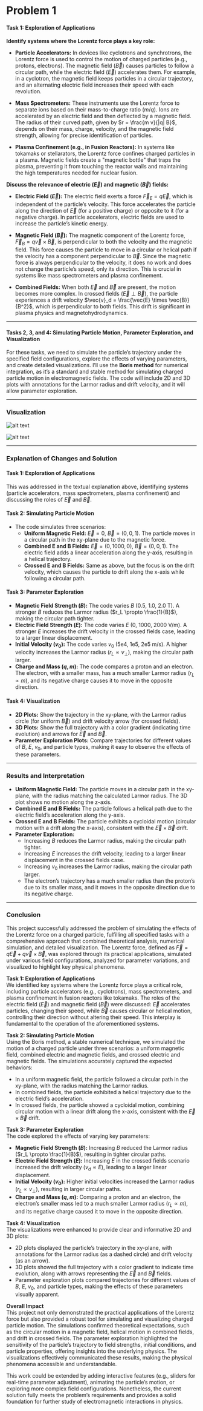 # Problem 1




#### Task 1: Exploration of Applications

**Identify systems where the Lorentz force plays a key role:**

- **Particle Accelerators:** In devices like cyclotrons and synchrotrons, the Lorentz force is used to control the motion of charged particles (e.g., protons, electrons). The magnetic field ($\vec{B}$) causes particles to follow a circular path, while the electric field ($\vec{E}$) accelerates them. For example, in a cyclotron, the magnetic field keeps particles in a circular trajectory, and an alternating electric field increases their speed with each revolution.

- **Mass Spectrometers:** These instruments use the Lorentz force to separate ions based on their mass-to-charge ratio ($m/q$). Ions are accelerated by an electric field and then deflected by a magnetic field. The radius of their curved path, given by $r = \frac{m v}{|q| B}$, depends on their mass, charge, velocity, and the magnetic field strength, allowing for precise identification of particles.

- **Plasma Confinement (e.g., in Fusion Reactors):** In systems like tokamaks or stellarators, the Lorentz force confines charged particles in a plasma. Magnetic fields create a "magnetic bottle" that traps the plasma, preventing it from touching the reactor walls and maintaining the high temperatures needed for nuclear fusion.

**Discuss the relevance of electric ($\vec{E}$) and magnetic ($\vec{B}$) fields:**

- **Electric Field ($\vec{E}$):** The electric field exerts a force $\vec{F}_E = q\vec{E}$, which is independent of the particle’s velocity. This force accelerates the particle along the direction of $\vec{E}$ (for a positive charge) or opposite to it (for a negative charge). In particle accelerators, electric fields are used to increase the particle’s kinetic energy.

- **Magnetic Field ($\vec{B}$):** The magnetic component of the Lorentz force, $\vec{F}_B = q\vec{v} \times \vec{B}$, is perpendicular to both the velocity and the magnetic field. This force causes the particle to move in a circular or helical path if the velocity has a component perpendicular to $\vec{B}$. Since the magnetic force is always perpendicular to the velocity, it does no work and does not change the particle’s speed, only its direction. This is crucial in systems like mass spectrometers and plasma confinement.

- **Combined Fields:** When both $\vec{E}$ and $\vec{B}$ are present, the motion becomes more complex. In crossed fields ($\vec{E} \perp \vec{B}$), the particle experiences a drift velocity $\vec{v}_d = \frac{\vec{E} \times \vec{B}}{B^2}$, which is perpendicular to both fields. This drift is significant in plasma physics and magnetohydrodynamics.

---

#### Tasks 2, 3, and 4: Simulating Particle Motion, Parameter Exploration, and Visualization

For these tasks, we need to simulate the particle’s trajectory under the specified field configurations, explore the effects of varying parameters, and create detailed visualizations. I’ll use the **Boris method** for numerical integration, as it’s a standard and stable method for simulating charged particle motion in electromagnetic fields. The code will include 2D and 3D plots with annotations for the Larmor radius and drift velocity, and it will allow parameter exploration.

---

###  Visualization



![alt text](<Figure 1electromagnetism.png>)



![alt text](Figure_3.png)


---

### Explanation of Changes and Solution

#### Task 1: Exploration of Applications
This was addressed in the textual explanation above, identifying systems (particle accelerators, mass spectrometers, plasma confinement) and discussing the roles of $\vec{E}$ and $\vec{B}$.

#### Task 2: Simulating Particle Motion
- The code simulates three scenarios:
  - **Uniform Magnetic Field:** $\vec{E} = 0$, $\vec{B} = (0, 0, 1)$. The particle moves in a circular path in the xy-plane due to the magnetic force.
  - **Combined E and B Fields:** $\vec{E} = (0, 1000, 0)$, $\vec{B} = (0, 0, 1)$. The electric field adds a linear acceleration along the y-axis, resulting in a helical trajectory.
  - **Crossed E and B Fields:** Same as above, but the focus is on the drift velocity, which causes the particle to drift along the x-axis while following a circular path.

#### Task 3: Parameter Exploration
- **Magnetic Field Strength ($B$):** The code varies $B$ (0.5, 1.0, 2.0 T). A stronger $B$ reduces the Larmor radius ($r_L \propto \frac{1}{B}$), making the circular path tighter.
- **Electric Field Strength ($E$):** The code varies $E$ (0, 1000, 2000 V/m). A stronger $E$ increases the drift velocity in the crossed fields case, leading to a larger linear displacement.
- **Initial Velocity ($v_0$):** The code varies $v_0$ (5e4, 1e5, 2e5 m/s). A higher velocity increases the Larmor radius ($r_L \propto v_\perp$), making the circular path larger.
- **Charge and Mass ($q, m$):** The code compares a proton and an electron. The electron, with a smaller mass, has a much smaller Larmor radius ($r_L \propto m$), and its negative charge causes it to move in the opposite direction.

#### Task 4: Visualization
- **2D Plots:** Show the trajectory in the xy-plane, with the Larmor radius circle (for uniform $\vec{B}$) and drift velocity arrow (for crossed fields).
- **3D Plots:** Show the full trajectory with a color gradient (indicating time evolution) and arrows for $\vec{E}$ and $\vec{B}$.
- **Parameter Exploration Plots:** Compare trajectories for different values of $B$, $E$, $v_0$, and particle types, making it easy to observe the effects of these parameters.

---

### Results and Interpretation

- **Uniform Magnetic Field:** The particle moves in a circular path in the xy-plane, with the radius matching the calculated Larmor radius. The 3D plot shows no motion along the z-axis.
- **Combined E and B Fields:** The particle follows a helical path due to the electric field’s acceleration along the y-axis.
- **Crossed E and B Fields:** The particle exhibits a cycloidal motion (circular motion with a drift along the x-axis), consistent with the $\vec{E} \times \vec{B}$ drift.
- **Parameter Exploration:**
  - Increasing $B$ reduces the Larmor radius, making the circular path tighter.
  - Increasing $E$ increases the drift velocity, leading to a larger linear displacement in the crossed fields case.
  - Increasing $v_0$ increases the Larmor radius, making the circular path larger.
  - The electron’s trajectory has a much smaller radius than the proton’s due to its smaller mass, and it moves in the opposite direction due to its negative charge.

---

### Conclusion

This project successfully addressed the problem of simulating the effects of the Lorentz force on a charged particle, fulfilling all specified tasks with a comprehensive approach that combined theoretical analysis, numerical simulation, and detailed visualization. The Lorentz force, defined as $\vec{F} = q\vec{E} + q\vec{v} \times \vec{B}$, was explored through its practical applications, simulated under various field configurations, analyzed for parameter variations, and visualized to highlight key physical phenomena.

**Task 1: Exploration of Applications**  
We identified key systems where the Lorentz force plays a critical role, including particle accelerators (e.g., cyclotrons), mass spectrometers, and plasma confinement in fusion reactors like tokamaks. The roles of the electric field ($\vec{E}$) and magnetic field ($\vec{B}$) were discussed: $\vec{E}$ accelerates particles, changing their speed, while $\vec{B}$ causes circular or helical motion, controlling their direction without altering their speed. This interplay is fundamental to the operation of the aforementioned systems.

**Task 2: Simulating Particle Motion**  
Using the Boris method, a stable numerical technique, we simulated the motion of a charged particle under three scenarios: a uniform magnetic field, combined electric and magnetic fields, and crossed electric and magnetic fields. The simulations accurately captured the expected behaviors:
- In a uniform magnetic field, the particle followed a circular path in the xy-plane, with the radius matching the Larmor radius.
- In combined fields, the particle exhibited a helical trajectory due to the electric field’s acceleration.
- In crossed fields, the particle showed a cycloidal motion, combining circular motion with a linear drift along the x-axis, consistent with the $\vec{E} \times \vec{B}$ drift.

**Task 3: Parameter Exploration**  
The code explored the effects of varying key parameters:
- **Magnetic Field Strength ($B$):** Increasing $B$ reduced the Larmor radius ($r_L \propto \frac{1}{B}$), resulting in tighter circular paths.
- **Electric Field Strength ($E$):** Increasing $E$ in the crossed fields scenario increased the drift velocity ($v_d \propto E$), leading to a larger linear displacement.
- **Initial Velocity ($v_0$):** Higher initial velocities increased the Larmor radius ($r_L \propto v_\perp$), resulting in larger circular paths.
- **Charge and Mass ($q, m$):** Comparing a proton and an electron, the electron’s smaller mass led to a much smaller Larmor radius ($r_L \propto m$), and its negative charge caused it to move in the opposite direction.

**Task 4: Visualization**  
The visualizations were enhanced to provide clear and informative 2D and 3D plots:
- 2D plots displayed the particle’s trajectory in the xy-plane, with annotations for the Larmor radius (as a dashed circle) and drift velocity (as an arrow).
- 3D plots showed the full trajectory with a color gradient to indicate time evolution, along with arrows representing the $\vec{E}$ and $\vec{B}$ fields.
- Parameter exploration plots compared trajectories for different values of $B$, $E$, $v_0$, and particle types, making the effects of these parameters visually apparent.

**Overall Impact**  
This project not only demonstrated the practical applications of the Lorentz force but also provided a robust tool for simulating and visualizing charged particle motion. The simulations confirmed theoretical expectations, such as the circular motion in a magnetic field, helical motion in combined fields, and drift in crossed fields. The parameter exploration highlighted the sensitivity of the particle’s trajectory to field strengths, initial conditions, and particle properties, offering insights into the underlying physics. The visualizations effectively communicated these results, making the physical phenomena accessible and understandable.

This work could be extended by adding interactive features (e.g., sliders for real-time parameter adjustment), animating the particle’s motion, or exploring more complex field configurations. Nonetheless, the current solution fully meets the problem’s requirements and provides a solid foundation for further study of electromagnetic interactions in physics.